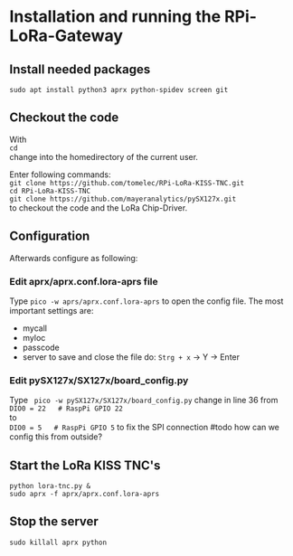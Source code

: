 # Installation and running the RPi-LoRa-Gateway

## Install needed packages
`
sudo apt install python3 aprx python-spidev screen git
`

## Checkout the code
With
<br/>
`
cd
`
<br/>
change into the homedirectory of the current user.

Enter following commands:<br/>
`git clone https://github.com/tomelec/RPi-LoRa-KISS-TNC.git`<br/>
`cd RPi-LoRa-KISS-TNC`<br/>
`git clone https://github.com/mayeranalytics/pySX127x.git`<br/>
to checkout the code and the LoRa Chip-Driver.

## Configuration
Afterwards configure as following:
### Edit aprx/aprx.conf.lora-aprs file
Type `pico -w aprs/aprx.conf.lora-aprs` to open the config file.
The most important settings are:
* mycall
* myloc
* passcode
* server
to save and close the file do:
`Strg + x` -> Y -> Enter

### Edit pySX127x/SX127x/board_config.py
Type ` pico -w pySX127x/SX127x/board_config.py` change in line 36
from
`DIO0 = 22   # RaspPi GPIO 22`<br/>
to</br>
`DIO0 = 5   # RaspPi GPIO 5`
to fix the SPI connection #todo how can we config this from outside?

## Start the LoRa KISS TNC's
`python lora-tnc.py &`<br/>
`sudo aprx -f aprx/aprx.conf.lora-aprs`


## Stop the server
`sudo killall aprx python`
